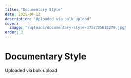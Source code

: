 ```yaml
---
title: "Documentary Style"
date: 2025-09-12
description: "Uploaded via bulk upload"
cover:
  image: "/uploads/documentary-style-1757705615279.jpg"
order: 3
---
```


# Documentary Style

Uploaded via bulk upload